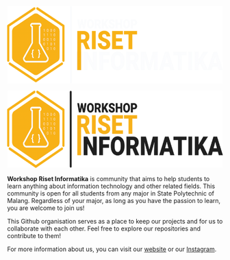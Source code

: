 <p align="center">

<img src="wri-logo-dark-compressed.png" alt="Workshop Riset Informatika" height="180" />

</p>

<p align="center">

<img src="wri-logo-light-compressed.png" alt="Workshop Riset Informatika" height="180" />

</p>

**Workshop Riset Informatika** is community that aims to help students to learn anything about information technology and other related fields.
This community is open for all students from any major in State Polytechnic of Malang. Regardless of your major,
as long as you have the passion to learn, you are welcome to join us!

This Github organisation serves as a place to keep our projects and for us to collaborate with each other. Feel free
to explore our repositories and contribute to them!

For more information about us, you can visit our [website](https://wridev.id) or our [Instagram](https://instagram.com/wripolinema).